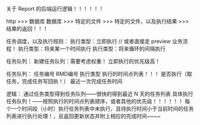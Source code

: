 关于 Report 的后端运行逻辑！！！！！！

http  >>>    数据库
数据库 >>>    特定的文件   >>>    特定的文件，以及执行结果   >>>   结果的返回！！！

任务调度，以及执行规则：
执行类型：立即执行 //  或者直接走 preview 业务流程！
执行类型：将来某一个时间执行
执行类型：将来循环的间隔执行

任务队列：
新建任务队列：需要考虑权重！  立即执行的优先级高！

任务队列：
任务编号  RMD编号  执行类型   执行的时间点列表！！！   是否执行（取任务，完成任务写回执！）  最近一次完成任务时间

逻辑：
通过任务类型得到任务队列——很快的得到最近 N 天的任务列表
具体执行任务队列！——按照执行的时间点列表顺序，或者其他的优先级！！！！！！
每个一个时间段（小时）执行任务列表中未执行，且待执行时间小于当前时间的任务列表进行执行处理！，且返回更新状态并附上相应的完成时间~~~~




